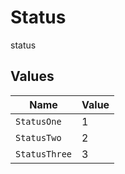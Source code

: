 # Status

status


## Values

| Name          | Value         |
| ------------- | ------------- |
| `StatusOne`   | 1             |
| `StatusTwo`   | 2             |
| `StatusThree` | 3             |